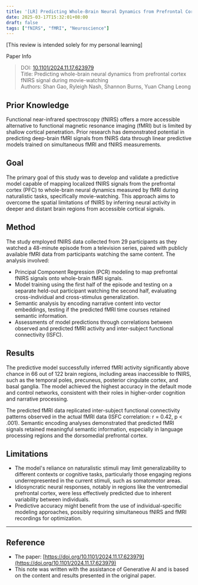 ```yaml
---
title: '[LR] Predicting Whole-Brain Neural Dynamics from Prefrontal Cortex fNIRS Signal'
date: 2025-03-17T15:32:01+08:00
draft: false
tags: ["fNIRS", "fMRI", "Neuroscience"]
---
```


[This review is intended solely for my personal learning]

Paper Info  
> DOI: [10.1101/2024.11.17.623979](https://doi.org/10.1101/2024.11.17.623979)  
> Title: Predicting whole-brain neural dynamics from prefrontal cortex fNIRS signal during movie-watching  
> Authors: Shan Gao, Ryleigh Nash, Shannon Burns, Yuan Chang Leong  

## Prior Knowledge
Functional near-infrared spectroscopy (fNIRS) offers a more accessible alternative to functional magnetic resonance imaging (fMRI) but is limited by shallow cortical penetration. Prior research has demonstrated potential in predicting deep-brain fMRI signals from fNIRS data through linear predictive models trained on simultaneous fMRI and fNIRS measurements.

## Goal
The primary goal of this study was to develop and validate a predictive model capable of mapping localized fNIRS signals from the prefrontal cortex (PFC) to whole-brain neural dynamics measured by fMRI during naturalistic tasks, specifically movie-watching. This approach aims to overcome the spatial limitations of fNIRS by inferring neural activity in deeper and distant brain regions from accessible cortical signals.

## Method
The study employed fNIRS data collected from 29 participants as they watched a 48-minute episode from a television series, paired with publicly available fMRI data from participants watching the same content. The analysis involved:

- Principal Component Regression (PCR) modeling to map prefrontal fNIRS signals onto whole-brain fMRI signals.
- Model training using the first half of the episode and testing on a separate held-out participant watching the second half, evaluating cross-individual and cross-stimulus generalization.
- Semantic analysis by encoding narrative content into vector embeddings, testing if the predicted fMRI time courses retained semantic information.
- Assessments of model predictions through correlations between observed and predicted fMRI activity and inter-subject functional connectivity (ISFC).

## Results
The predictive model successfully inferred fMRI activity significantly above chance in 66 out of 122 brain regions, including areas inaccessible to fNIRS, such as the temporal poles, precuneus, posterior cingulate cortex, and basal ganglia. The model achieved the highest accuracy in the default mode and control networks, consistent with their roles in higher-order cognition and narrative processing.

The predicted fMRI data replicated inter-subject functional connectivity patterns observed in the actual fMRI data (ISFC correlation: r = 0.42, p < .001). Semantic encoding analyses demonstrated that predicted fMRI signals retained meaningful semantic information, especially in language processing regions and the dorsomedial prefrontal cortex.

## Limitations
- The model's reliance on naturalistic stimuli may limit generalizability to different contexts or cognitive tasks, particularly those engaging regions underrepresented in the current stimuli, such as somatomotor areas.
- Idiosyncratic neural responses, notably in regions like the ventromedial prefrontal cortex, were less effectively predicted due to inherent variability between individuals.
- Predictive accuracy might benefit from the use of individual-specific modeling approaches, possibly requiring simultaneous fNIRS and fMRI recordings for optimization.

---

## Reference
- The paper: [https://doi.org/10.1101/2024.11.17.623979](https://doi.org/10.1101/2024.11.17.623979)
- This note was written with the assistance of Generative AI and is based on the content and results presented in the original paper.

